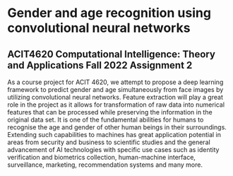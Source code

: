 # Gender and age recognition using convolutional neural networks
## ACIT4620 Computational Intelligence: Theory and Applications Fall 2022 Assignment 2

As a course project for ACIT 4620, we attempt to propose a deep learning framework to predict gender and age simultaneously from face images by utilizing convolutional neural networks. Feature extraction will play a great role in the project as it allows for transformation of  raw data into numerical features that can be processed while preserving the information in the original data set.
It is one of the fundamental abilities for humans to recognise the age and gender of other human beings in their surroundings. Extending such capabilities to machines has great application potential in areas from security and business to scientific studies and the general advancement of AI technologies with specific use cases such as identity verification and biometrics collection, human-machine interface, surveillance, marketing, recommendation systems and many more.
